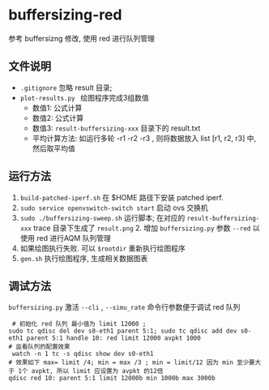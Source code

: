 # buffersizing-red

参考 buffersizng 修改, 使用 red 进行队列管理

## 文件说明

* `.gitignore` 忽略 result 目录;
* `plot-results.py ` 绘图程序完成3组数值
  - 数值1: 公式计算
  - 数值2: 公式计算
  - 数值3: `result-buffersizing-xxx` 目录下的 result.txt
  - 平均计算方法: 如运行多轮 -r1 -r2 -r3 , 则将数据放入 list [r1, r2, r3] 中, 然后取平均值

## 运行方法

1. `build-patched-iperf.sh` 在 $HOME 路径下安装 patched iperf.
1. `sudo service openvswitch-switch start` 启动 ovs 交换机
1. `sudo ./buffersizing-sweep.sh` 运行脚本; 在对应的 `result-buffersizing-xxx` trace 目录下生成了 `result.png`
    2. 增加 `buffersizing.py` 参数 `--red` 以使用 red 进行AQM 队列管理
1. 如果绘图执行失败. 可以 `$rootdir` 重新执行绘图程序
1. `gen.sh` 执行绘图程序, 生成相关数据图表

## 调试方法

`buffersizing.py` 激活 `--cli` , `--simu_rate` 命令行参数便于调试 red 队列
```
 # 初始化 red 队列 最小值为 limit 12000 ;
sudo tc qdisc del dev s0-eth1 parent 5:1; sudo tc qdisc add dev s0-eth1 parent 5:1 handle 10: red limit 12000 avpkt 1000
# 监看队列的配置效果
 watch -n 1 tc -s qdisc show dev s0-eth1
# 效果如下 max= limit /4; min = max /3 ; min = limit/12 因为 min 至少要大于 1个 avpkt, 所以 limit 应设置为 avpkt 的12倍
qdisc red 10: parent 5:1 limit 12000b min 1000b max 3000b
```